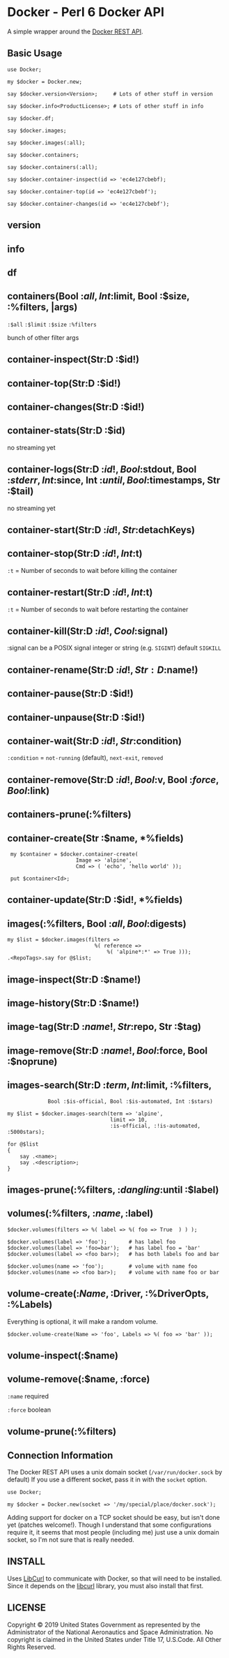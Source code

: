# Docker - Perl 6 Docker API

A simple wrapper around the [Docker REST
API](https://docs.docker.com/engine/api/latest).

## Basic Usage

    use Docker;

    my $docker = Docker.new;

    say $docker.version<Version>;     # Lots of other stuff in version

    say $docker.info<ProductLicense>; # Lots of other stuff in info

    say $docker.df;

    say $docker.images;

    say $docker.images(:all);

    say $docker.containers;

    say $docker.containers(:all);

    say $docker.container-inspect(id => 'ec4e127cbebf);

    say $docker.container-top(id => 'ec4e127cbebf');

    say $docker.container-changes(id => 'ec4e127cbebf');

## version

## info

## df

## containers(Bool :$all, Int :$limit, Bool :$size, :%filters, |args)

`:$all`
`:$limit`
`:$size`
`:%filters`

bunch of other filter args

## container-inspect(Str:D :$id!)

## container-top(Str:D :$id!)

## container-changes(Str:D :$id!)

## container-stats(Str:D :$id)

no streaming yet

## container-logs(Str:D :$id!, Bool :$stdout, Bool :$stderr, Int :$since, Int :$until, Bool :$timestamps, Str :$tail)

no streaming yet

## container-start(Str:D :$id!, Str :$detachKeys)

## container-stop(Str:D :$id!, Int :$t)

`:t` = Number of seconds to wait before killing the container

## container-restart(Str:D :$id!, Int :$t)

`:t` = Number of seconds to wait before restarting the container

## container-kill(Str:D :$id!, Cool :$signal)

:signal can be a POSIX signal integer or string (e.g. `SIGINT`)
default `SIGKILL`

## container-rename(Str:D :$id!, Str:D :$name!)

## container-pause(Str:D :$id!)

## container-unpause(Str:D :$id!)

## container-wait(Str:D :$id!, Str :$condition)

`:condition` = `not-running` (default), `next-exit`, `removed`

## container-remove(Str:D :$id!, Bool :$v, Bool :$force, Bool :$link)

## containers-prune(:%filters)

## container-create(Str :$name, *%fields)

     my $container = $docker.container-create(
                          Image => 'alpine',
                          Cmd => ( 'echo', 'hello world' ));

     put $container<Id>;

## container-update(Str:D :$id!, *%fields)

## images(:%filters, Bool :$all, Bool :$digests)

    my $list = $docker.images(filters =>
                                %( reference =>
                                    %( 'alpine*:*' => True )));
    .<RepoTags>.say for @$list;

## image-inspect(Str:D :$name!)

## image-history(Str:D :$name!)

## image-tag(Str:D :$name!, Str :$repo, Str :$tag)

## image-remove(Str:D :$name!, Bool :$force, Bool :$noprune)

## images-search(Str:D :$term, Int :$limit, :%filters,
                 Bool :$is-official, Bool :$is-automated, Int :$stars)

    my $list = $docker.images-search(term => 'alpine',
                                     limit => 10,
                                     :is-official, :!is-automated, :5000stars);

    for @$list
    {
        say .<name>;
        say .<description>;
    }

## images-prune(:%filters, :$dangling :$until :$label)


## volumes(:%filters, :$name, :$label)

    $docker.volumes(filters => %( label => %( foo => True  ) ) );

    $docker.volumes(label => 'foo');       # has label foo
    $docker.volumes(label => 'foo=bar');   # has label foo = 'bar'
    $docker.volumes(label => <foo bar>);   # has both labels foo and bar

    $docker.volumes(name => 'foo');        # volume with name foo
    $docker.volumes(name => <foo bar>);    # volume with name foo or bar

## volume-create(:$Name, :$Driver, :%DriverOpts, :%Labels)

Everything is optional, it will make a random volume.

    $docker.volume-create(Name => 'foo', Labels => %( foo => 'bar' ));

## volume-inspect(:$name)

## volume-remove(:$name, :force)

`:name` required

`:force` boolean

## volume-prune(:%filters)


## Connection Information

The Docker REST API uses a unix domain socket (`/var/run/docker.sock`
by default) If you use a different socket, pass it in with the
`socket` option.

    use Docker;

    my $docker = Docker.new(socket => '/my/special/place/docker.sock');

Adding support for docker on a TCP socket should be easy, but isn't
done yet (patches welcome!).  Though I understand that some
configurations require it, it seems that most people (including me)
just use a unix domain socket, so I'm not sure that is really needed.

## INSTALL

Uses [LibCurl](https://github.com/CurtTilmes/LibCurl) to communicate
with Docker, so that will need to be installed.  Since it depends on
the [libcurl](https://curl.haxx.se/download.html) library, you must
also install that first.

## LICENSE

Copyright © 2019 United States Government as represented by the
Administrator of the National Aeronautics and Space Administration.
No copyright is claimed in the United States under Title 17,
U.S.Code. All Other Rights Reserved.
